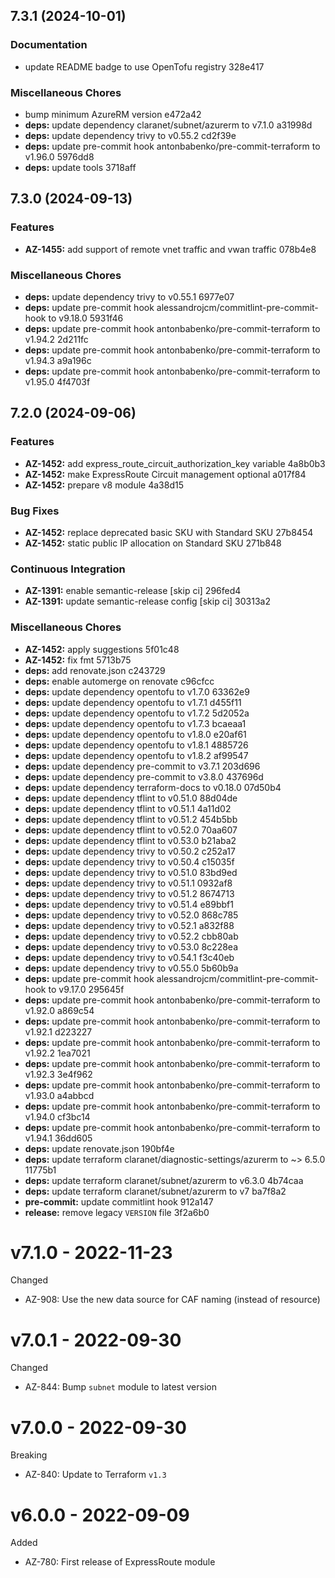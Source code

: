 ## 7.3.1 (2024-10-01)

### Documentation

* update README badge to use OpenTofu registry 328e417

### Miscellaneous Chores

* bump minimum AzureRM version e472a42
* **deps:** update dependency claranet/subnet/azurerm to v7.1.0 a31998d
* **deps:** update dependency trivy to v0.55.2 cd2f39e
* **deps:** update pre-commit hook antonbabenko/pre-commit-terraform to v1.96.0 5976dd8
* **deps:** update tools 3718aff

## 7.3.0 (2024-09-13)

### Features

* **AZ-1455:** add support of remote vnet traffic and vwan traffic 078b4e8

### Miscellaneous Chores

* **deps:** update dependency trivy to v0.55.1 6977e07
* **deps:** update pre-commit hook alessandrojcm/commitlint-pre-commit-hook to v9.18.0 5931f46
* **deps:** update pre-commit hook antonbabenko/pre-commit-terraform to v1.94.2 2d211fc
* **deps:** update pre-commit hook antonbabenko/pre-commit-terraform to v1.94.3 a9a196c
* **deps:** update pre-commit hook antonbabenko/pre-commit-terraform to v1.95.0 4f4703f

## 7.2.0 (2024-09-06)

### Features

* **AZ-1452:** add express_route_circuit_authorization_key variable 4a8b0b3
* **AZ-1452:** make ExpressRoute Circuit management optional a017f84
* **AZ-1452:** prepare v8 module 4a38d15

### Bug Fixes

* **AZ-1452:** replace deprecated basic SKU with Standard SKU 27b8454
* **AZ-1452:** static public IP allocation on Standard SKU 271b848

### Continuous Integration

* **AZ-1391:** enable semantic-release [skip ci] 296fed4
* **AZ-1391:** update semantic-release config [skip ci] 30313a2

### Miscellaneous Chores

* **AZ-1452:** apply suggestions 5f01c48
* **AZ-1452:** fix fmt 5713b75
* **deps:** add renovate.json c243729
* **deps:** enable automerge on renovate c96cfcc
* **deps:** update dependency opentofu to v1.7.0 63362e9
* **deps:** update dependency opentofu to v1.7.1 d455f11
* **deps:** update dependency opentofu to v1.7.2 5d2052a
* **deps:** update dependency opentofu to v1.7.3 bcaeaa1
* **deps:** update dependency opentofu to v1.8.0 e20af61
* **deps:** update dependency opentofu to v1.8.1 4885726
* **deps:** update dependency opentofu to v1.8.2 af99547
* **deps:** update dependency pre-commit to v3.7.1 203d696
* **deps:** update dependency pre-commit to v3.8.0 437696d
* **deps:** update dependency terraform-docs to v0.18.0 07d50b4
* **deps:** update dependency tflint to v0.51.0 88d04de
* **deps:** update dependency tflint to v0.51.1 4a11d02
* **deps:** update dependency tflint to v0.51.2 454b5bb
* **deps:** update dependency tflint to v0.52.0 70aa607
* **deps:** update dependency tflint to v0.53.0 b21aba2
* **deps:** update dependency trivy to v0.50.2 c252a17
* **deps:** update dependency trivy to v0.50.4 c15035f
* **deps:** update dependency trivy to v0.51.0 83bd9ed
* **deps:** update dependency trivy to v0.51.1 0932af8
* **deps:** update dependency trivy to v0.51.2 8674713
* **deps:** update dependency trivy to v0.51.4 e89bbf1
* **deps:** update dependency trivy to v0.52.0 868c785
* **deps:** update dependency trivy to v0.52.1 a832f88
* **deps:** update dependency trivy to v0.52.2 cbb80ab
* **deps:** update dependency trivy to v0.53.0 8c228ea
* **deps:** update dependency trivy to v0.54.1 f3c40eb
* **deps:** update dependency trivy to v0.55.0 5b60b9a
* **deps:** update pre-commit hook alessandrojcm/commitlint-pre-commit-hook to v9.17.0 295645f
* **deps:** update pre-commit hook antonbabenko/pre-commit-terraform to v1.92.0 a869c54
* **deps:** update pre-commit hook antonbabenko/pre-commit-terraform to v1.92.1 d223227
* **deps:** update pre-commit hook antonbabenko/pre-commit-terraform to v1.92.2 1ea7021
* **deps:** update pre-commit hook antonbabenko/pre-commit-terraform to v1.92.3 3e4f962
* **deps:** update pre-commit hook antonbabenko/pre-commit-terraform to v1.93.0 a4abbcd
* **deps:** update pre-commit hook antonbabenko/pre-commit-terraform to v1.94.0 cf3bc14
* **deps:** update pre-commit hook antonbabenko/pre-commit-terraform to v1.94.1 36dd605
* **deps:** update renovate.json 190bf4e
* **deps:** update terraform claranet/diagnostic-settings/azurerm to ~> 6.5.0 11775b1
* **deps:** update terraform claranet/subnet/azurerm to v6.3.0 4b74caa
* **deps:** update terraform claranet/subnet/azurerm to v7 ba7f8a2
* **pre-commit:** update commitlint hook 912a147
* **release:** remove legacy `VERSION` file 3f2a6b0

# v7.1.0 - 2022-11-23

Changed
  * AZ-908: Use the new data source for CAF naming (instead of resource)

# v7.0.1 - 2022-09-30

Changed
  * AZ-844: Bump `subnet` module to latest version

# v7.0.0 - 2022-09-30

Breaking
  * AZ-840: Update to Terraform `v1.3`

# v6.0.0 - 2022-09-09

Added
  * AZ-780: First release of ExpressRoute module
